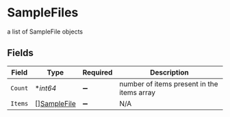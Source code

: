 # SampleFiles

a list of SampleFile objects


## Fields

| Field                                             | Type                                              | Required                                          | Description                                       |
| ------------------------------------------------- | ------------------------------------------------- | ------------------------------------------------- | ------------------------------------------------- |
| `Count`                                           | **int64*                                          | :heavy_minus_sign:                                | number of items present in the items array        |
| `Items`                                           | [][SampleFile](../../models/shared/samplefile.md) | :heavy_minus_sign:                                | N/A                                               |